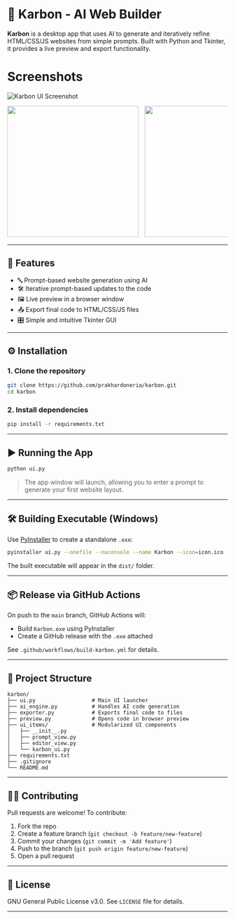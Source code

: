 # 🚀 Karbon - AI Web Builder

**Karbon** is a desktop app that uses AI to generate and iteratively refine HTML/CSS/JS websites from simple prompts. Built with Python and Tkinter, it provides a live preview and export functionality.

# Screenshots
![Karbon UI Screenshot](https://i.imgur.com/7eYNysu.png) 
<div style="overflow-x: auto; white-space: nowrap;">
  <img src="https://i.imgur.com/0IqmrUS.png" style="width: 300px; display: inline-block; margin-right: 10px;" />
  <img src="https://i.imgur.com/BkvTUY2.png" style="width: 300px; display: inline-block; margin-right: 10px;" />
  <img src="https://i.imgur.com/pnhpTPb.png" style="width: 300px; display: inline-block; margin-right: 10px;" />
  <img src="https://i.imgur.com/Y6wj97j.png" style="width: 300px; display: inline-block;" />
</div>

---

## 🧠 Features

- 🔤 Prompt-based website generation using AI
- 🛠️ Iterative prompt-based updates to the code
- 🖼️ Live preview in a browser window
- 📤 Export final code to HTML/CSS/JS files
- 🎛️ Simple and intuitive Tkinter GUI

---

## ⚙️ Installation

### 1. Clone the repository

```bash
git clone https://github.com/prakhardoneria/karbon.git
cd karbon
````

### 2. Install dependencies

```bash
pip install -r requirements.txt
```

---

## ▶️ Running the App

```bash
python ui.py
```

> The app window will launch, allowing you to enter a prompt to generate your first website layout.

---

## 🛠️ Building Executable (Windows)

Use [PyInstaller](https://pyinstaller.org/) to create a standalone `.exe`:

```bash
pyinstaller ui.py --onefile --noconsole --name Karbon --icon=icon.ico
```

The built executable will appear in the `dist/` folder.

---

## 📦 Release via GitHub Actions

On push to the `main` branch, GitHub Actions will:

* Build `Karbon.exe` using PyInstaller
* Create a GitHub release with the `.exe` attached

See `.github/workflows/build-karbon.yml` for details.

---

## 📁 Project Structure

```
karbon/
├── ui.py                  # Main UI launcher
├── ai_engine.py           # Handles AI code generation
├── exporter.py            # Exports final code to files
├── preview.py             # Opens code in browser preview
├── ui_items/              # Modularized UI components
│   ├── __init__.py
│   ├── prompt_view.py
│   ├── editor_view.py
│   └── karbon_ui.py
├── requirements.txt
├── .gitignore
└── README.md
```

---

## 🧑‍💻 Contributing

Pull requests are welcome! To contribute:

1. Fork the repo
2. Create a feature branch (`git checkout -b feature/new-feature`)
3. Commit your changes (`git commit -m 'Add feature'`)
4. Push to the branch (`git push origin feature/new-feature`)
5. Open a pull request

---

## 📝 License

GNU General Public License v3.0. See `LICENSE` file for details.

---


